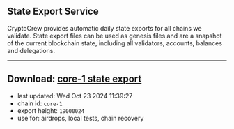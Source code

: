 ## State Export Service
CryptoCrew provides automatic daily state exports for all chains we validate. State export files can be used as genesis files and are a snapshot of the current blockchain state, including all validators, accounts, balances and delegations.

---
**Download: [core-1 state export](https://dl-eu2.ccvalidators.com/SERVICE/persistence/core-1_export_19000024.json)**
---

- last updated: Wed Oct 23 2024 11:39:27
- chain id: `core-1`
- export height: `19000024`
- use for: airdrops, local tests, chain recovery
